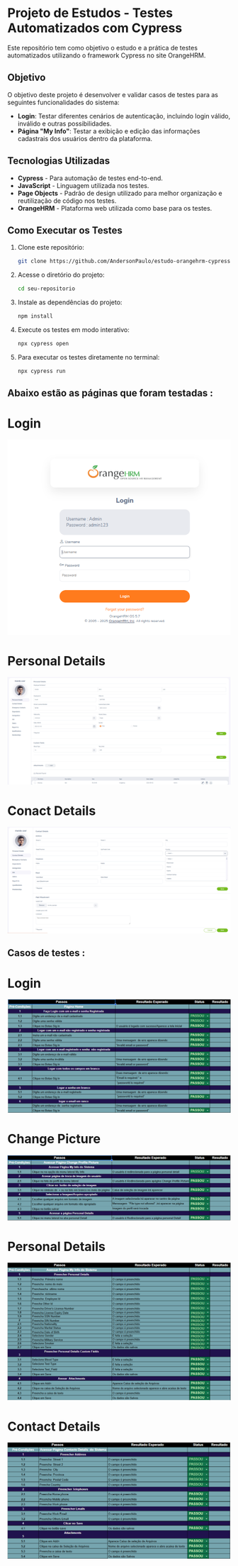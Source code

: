 # Projeto de Estudos - Testes Automatizados com Cypress

Este repositório tem como objetivo o estudo e a prática de testes automatizados utilizando o framework Cypress no site OrangeHRM.

## Objetivo

O objetivo deste projeto é desenvolver e validar casos de testes para as seguintes funcionalidades do sistema:

- **Login**: Testar diferentes cenários de autenticação, incluindo login válido, inválido e outras possibilidades.
- **Página "My Info"**: Testar a exibição e edição das informações cadastrais dos usuários dentro da plataforma.

## Tecnologias Utilizadas

- **Cypress** - Para automação de testes end-to-end.
- **JavaScript** - Linguagem utilizada nos testes.
- **Page Objects** - Padrão de design utilizado para melhor organização e reutilização de código nos testes.
- **OrangeHRM** - Plataforma web utilizada como base para os testes.

## Como Executar os Testes

1. Clone este repositório:
   ```sh
   git clone https://github.com/AndersonPaulo/estudo-orangehrm-cypress
   ```
2. Acesse o diretório do projeto:
   ```sh
   cd seu-repositorio
   ```
3. Instale as dependências do projeto:
   ```sh
   npm install
   ```
4. Execute os testes em modo interativo:
   ```sh
   npx cypress open
   ```
5. Para executar os testes diretamente no terminal:
   ```sh
   npx cypress run
   ```

## Abaixo estão as páginas que foram testadas :

# Login 

<img src="./imagens/Login-Page.png" alt="login ">

# Personal Details

<img src="./imagens/MyInfo-PersonalDetails.png" alt="Personal Details">

# Conact Details


<img src="./imagens/MyInfo-conactDetails.png" alt="Conact Details">

   
## Casos de testes :

# Login

<img src="./imagens/Login-Page-testeCases.png" alt="login Tests">

# Change Picture

<img src="./imagens/MyInfo-ChangeProfilePicture.png" alt="Change Picture tests">

# Personal Details

<img src="./imagens/MyInfo-PersonalDetails-testCases.png" alt="Personal Details tests">

# Contact Details
<img src="./imagens/MyInfo-conactDetails-testCases.png" alt=" Contact Details tests">
